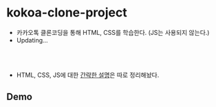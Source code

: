 # kokoa-clone-project
* 카카오톡 클론코딩을 통해 HTML, CSS를 학습한다. (JS는 사용되지 않는다.)
* Updating...
<br/>
<br/>

* HTML, CSS, JS에 대한 [간략한 설명](https://github.com/MinsoftK/TIL/tree/master/HTML-CSS-JS)은 따로 정리해놨다.

## Demo
